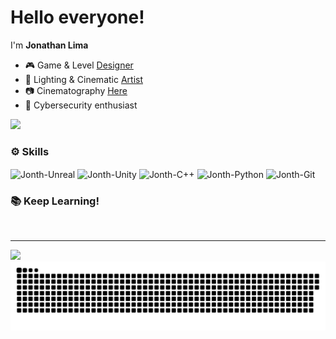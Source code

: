 <h1>Hello everyone! </br></h1></img>
<p>
  I'm <strong>Jonathan Lima</strong>
  
- 🎮 Game & Level [Designer](https://jonathlima.itch.io/)
- 🎨 Lighting & Cinematic [Artist](https://www.artstation.com/jonathlima)
- 📷 Cinematography [Here](https://www.jonathanlimadp.com/)
- 🔐 Cybersecurity enthusiast
  
</p>

 <div>
  <a href="https://www.linkedin.com/in/JonathLimaa/" target="_blank"><img src="https://img.shields.io/badge/-LinkedIn-%230077B5?style=for-the-badge&logo=linkedin&logoColor=white" target="_blank"></a>
     </div>
  
<h3>⚙️ Skills</h3>
 
<div style="display: inline_block">
 <img align="center" alt="Jonth-Unreal" src="https://img.shields.io/badge/unrealengine-%23313131.svg?style=for-the-badge&logo=unrealengine&logoColor=white"/>
  <img align="center" alt="Jonth-Unity" src="https://img.shields.io/badge/unity-%23000000.svg?style=for-the-badge&logo=unity&logoColor=white"/>
     <img align="center" alt="Jonth-C++" src="https://img.shields.io/badge/C%2B%2B-00599C?style=for-the-badge&logo=c%2B%2B&logoColor=white"/>
  <img align="center" alt="Jonth-Python" src="https://img.shields.io/badge/Python-3776AB?style=for-the-badge&logo=python&logoColor=white"/>
  <img align="center" alt="Jonth-Git" src="https://img.shields.io/badge/Git-E34F26?style=for-the-badge&logo=git&logoColor=white"/>
  
  
    
   
  <h3>📚 Keep Learning!</h3>
  
  <div style="display: inline_block">
 
</div></br>



<hr/>
  
  ![](https://komarev.com/ghpvc/?username=JonathLima&style=for-the-badge&color=brightgreen)
   ![Snake animation](https://github.com/JonathLima/JonathLima/blob/output/github-contribution-grid-snake.svg)
  
    

